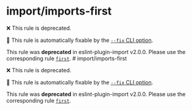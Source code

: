 # import/imports-first

❌ This rule is deprecated.

🔧 This rule is automatically fixable by the [`--fix` CLI option](https://eslint.org/docs/latest/user-guide/command-line-interface#--fix).

<!-- end auto-generated rule header -->

This rule was **deprecated** in eslint-plugin-import v2.0.0. Please use the corresponding rule [`first`](https://github.com/import-js/eslint-plugin-import/blob/HEAD/docs/rules/first.md).
                                                                                                                                                                                                                                                                                                                                                                                                                                                                                                                                                                                                                                                                                                                                                                                                                                                                                                                                                                                                                                                                                                                                                                                                                                                                                                                                                                                                                                                                                                                                                                                                                                                                                                                                                                                                                                                                                                                                                                                                                                                                            # import/imports-first

❌ This rule is deprecated.

🔧 This rule is automatically fixable by the [`--fix` CLI option](https://eslint.org/docs/latest/user-guide/command-line-interface#--fix).

<!-- end auto-generated rule header -->

This rule was **deprecated** in eslint-plugin-import v2.0.0. Please use the corresponding rule [`first`](https://github.com/import-js/eslint-plugin-import/blob/HEAD/docs/rules/first.md).

